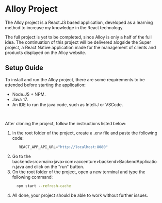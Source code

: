 # Alloy Project

The Alloy project is a React.JS based application, developed as a learning method to increase my knowledge in the React technology. 

The full project is yet to be completed, since Alloy is only a half of the full idea. The continuation of this project will be delivered alogside the Super project, a React Native application made for the management of clients and products displayed on the Alloy website.

## Setup Guide

To install and run the Alloy project, there are some requirements to be attended before starting the application:
- Node.JS + NPM.
- Java 17.
- An IDE to run the java code, such as IntelliJ or VSCode.

<br>

After cloning the project, follow the instructions listed below:
1. In the root folder of the project, create a .env file and paste the following code:
   ```js
      REACT_APP_API_URL="http://localhost:8080"
   ```
2. Go to the backend>src>main>java>com>accenture>backend>BackendApplication.java and click on the "run" button.
3. On the root folder of the project, open a new terminal and type the following command:
   ```cmd
     npm start --refresh-cache
   ```
4. All done, your project should be able to work without further issues.
